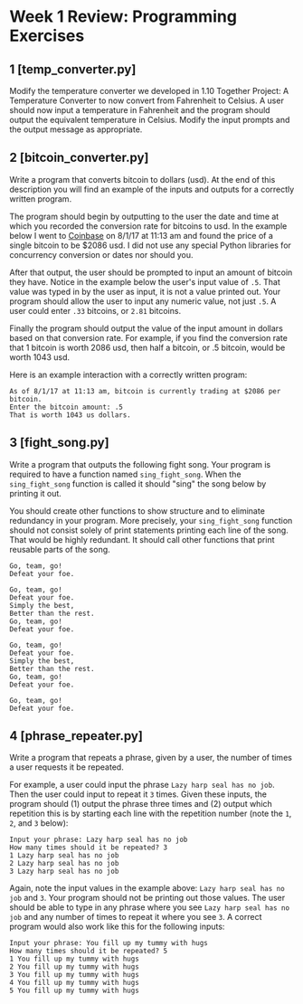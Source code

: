 # Week 1 Review: Programming Exercises

## 1 [temp_converter.py]
Modify the temperature converter we developed in 1.10 Together Project: A Temperature Converter to now convert from Fahrenheit to Celsius. A user should now input a temperature in Fahrenheit and the program should output the equivalent temperature in Celsius. Modify the input prompts and the output message as appropriate.

## 2 [bitcoin_converter.py]
Write a program that converts bitcoin to dollars (usd). At the end of this description you will find an example of the inputs and outputs for a correctly written program.

The program should begin by outputting to the user the date and time at which you recorded the conversion rate for bitcoins to usd. In the example below I went to [Coinbase](https://www.coinbase.com/charts) on 8/1/17 at 11:13 am and found the price of a single bitcoin to be $2086 usd. I did not use any special Python libraries for concurrency conversion or dates nor should you.

After that output, the user should be prompted to input an amount of bitcoin they have. Notice in the example below the user's input value of `.5`. That value was typed in by the user as input, it is not a value printed out. Your program should allow the user to input any numeric value, not just `.5`. A user could enter `.33` bitcoins, or `2.81` bitcoins.

Finally the program should output the value of the input amount in dollars based on that conversion rate. For example, if you find the conversion rate that 1 bitcoin is worth 2086 usd, then half a bitcoin, or .5 bitcoin, would be worth 1043 usd. 

Here is an example interaction with a correctly written program:

```
As of 8/1/17 at 11:13 am, bitcoin is currently trading at $2086 per bitcoin.
Enter the bitcoin amount: .5
That is worth 1043 us dollars.
```

## 3 [fight_song.py]
Write a program that outputs the following fight song. Your program is required to have a function named `sing_fight_song`. When the `sing_fight_song` function is called it should "sing" the song below by printing it out.

You should create other functions to show structure and to eliminate redundancy in your program. More precisely, your `sing_fight_song` function should not consist solely of print statements printing each line of the song. That would be highly redundant. It should call other functions that print reusable parts of the song.

```
Go, team, go!
Defeat your foe.

Go, team, go!
Defeat your foe.
Simply the best,
Better than the rest.
Go, team, go!
Defeat your foe.

Go, team, go!
Defeat your foe.
Simply the best,
Better than the rest.
Go, team, go!
Defeat your foe.

Go, team, go!
Defeat your foe.
```

## 4 [phrase_repeater.py]
Write a program that repeats a phrase, given by a user, the number of times a user requests it be repeated.

For example, a user could input the phrase `Lazy harp seal has no job`. Then the user could input to repeat it `3` times. Given these inputs, the program should (1) output the phrase three times and (2) output which repetition this is by starting each line with the repetition number (note the `1`, `2`, and `3` below): 

```
Input your phrase: Lazy harp seal has no job
How many times should it be repeated? 3
1 Lazy harp seal has no job
2 Lazy harp seal has no job
3 Lazy harp seal has no job
```

Again, note the input values in the example above: `Lazy harp seal has no job` and `3`. Your program should not be printing out those values. The user should be able to type in any phrase where you see `Lazy harp seal has no job` and any number of times to repeat it where you see `3`. A correct program would also work like this for the following inputs:

```
Input your phrase: You fill up my tummy with hugs
How many times should it be repeated? 5
1 You fill up my tummy with hugs
2 You fill up my tummy with hugs
3 You fill up my tummy with hugs
4 You fill up my tummy with hugs
5 You fill up my tummy with hugs
```
